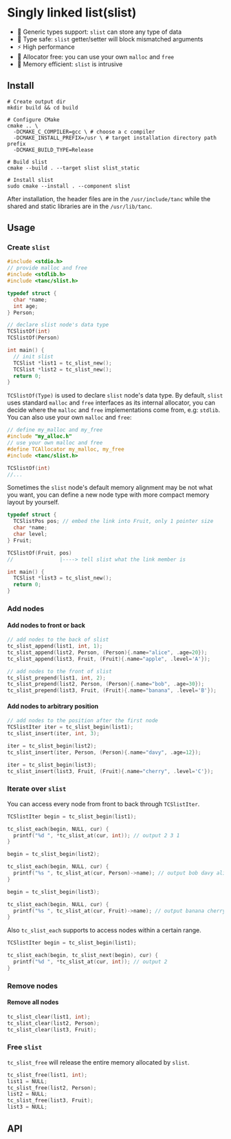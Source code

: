 # Singly linked list(slist)

- :apple: Generic types support: `slist` can store any type of data 
- :whale: Type safe: `slist` getter/setter will block mismatched arguments
- :zap: High performance
- :rainbow: Allocator free: you can use your own `malloc` and `free`
- :christmas_tree: Memory efficient: `slist` is intrusive

## Install

```shell
# Create output dir
mkdir build && cd build

# Configure CMake
cmake .. \
  -DCMAKE_C_COMPILER=gcc \ # choose a c compiler
  -DCMAKE_INSTALL_PREFIX=/usr \ # target installation directory path prefix
  -DCMAKE_BUILD_TYPE=Release 
  
# Build slist
cmake --build . --target slist slist_static 

# Install slist
sudo cmake --install . --component slist
```

After installation, the header files are in the `/usr/include/tanc` while the shared and static libraries are in the `/usr/lib/tanc`.

## Usage

### Create `slist`

```c
#include <stdio.h>
// provide malloc and free
#include <stdlib.h>
#include <tanc/slist.h>

typedef struct {
  char *name;
  int age;
} Person;

// declare slist node's data type
TCSlistOf(int)
TCSlistOf(Person)

int main() {
  // init slist
  TCSlist *list1 = tc_slist_new();
  TCSlist *list2 = tc_slist_new();
  return 0;
}
```

`TCSlistOf(Type)` is used to declare  `slist` node's data type. By default, `slist` uses standard `malloc` and `free` interfaces as its internal allocator, you can decide where the `malloc` and `free` implementations come from, e.g: `stdlib`. You can also use your own `malloc` and `free`:

```c
// define my_malloc and my_free
#include "my_alloc.h" 
// use your own malloc and free
#define TCAllocator my_malloc, my_free 
#include <tanc/slist.h>

TCSlistOf(int)
//...
```

Sometimes the `slist` node's default memory alignment may be not what you want, you can define a new node type with more compact memory layout by yourself.

```c
typedef struct {
  TCSlistPos pos; // embed the link into Fruit, only 1 pointer size
  char *name;
  char level;
} Fruit;

TCSlistOf(Fruit, pos)  
//               |----> tell slist what the link member is 

int main() {
  TCSlist *list3 = tc_slist_new();
  return 0;
}
```

### Add nodes 

#### Add nodes to front or back

```c
// add nodes to the back of slist
tc_slist_append(list1, int, 1);
tc_slist_append(list2, Person, (Person){.name="alice", .age=20});
tc_slist_append(list3, Fruit, (Fruit){.name="apple", .level='A'});

// add nodes to the front of slist
tc_slist_prepend(list1, int, 2);
tc_slist_prepend(list2, Person, (Person){.name="bob", .age=30});
tc_slist_prepend(list3, Fruit, (Fruit){.name="banana", .level='B'});
```

#### Add nodes to arbitrary position

```c
// add nodes to the position after the first node
TCSlistIter iter = tc_slist_begin(list1);
tc_slist_insert(iter, int, 3);

iter = tc_slist_begin(list2);
tc_slist_insert(iter, Person, (Person){.name="davy", .age=12});

iter = tc_slist_begin(list3);
tc_slist_insert(list3, Fruit, (Fruit){.name="cherry", .level='C'});
```

### Iterate over `slist`

You can access every node from front to back through `TCSlistIter`.

```c
TCSlistIter begin = tc_slist_begin(list1); 

tc_slist_each(begin, NULL, cur) {
  printf("%d ", *tc_slist_at(cur, int)); // output 2 3 1
}

begin = tc_slist_begin(list2);

tc_slist_each(begin, NULL, cur) {
  printf("%s ", tc_slist_at(cur, Person)->name); // output bob davy alice
}

begin = tc_slist_begin(list3);

tc_slist_each(begin, NULL, cur) {
  printf("%s ", tc_slist_at(cur, Fruit)->name); // output banana cherry apple  
}
```

Also `tc_slist_each` supports to access nodes within a certain range.

```c
TCSlistIter begin = tc_slist_begin(list1); 

tc_slist_each(begin, tc_slist_next(begin), cur) {
  printf("%d ", *tc_slist_at(cur, int)); // output 2
}
```

### Remove nodes

#### Remove all nodes

```c
tc_slist_clear(list1, int);
tc_slist_clear(list2, Person);
tc_slist_clear(list3, Fruit);
```

### Free `slist`

`tc_slist_free` will release the entire memory allocated by `slist`.

```c
tc_slist_free(list1, int);
list1 = NULL;
tc_slist_free(list2, Person);
list2 = NULL;
tc_slist_free(list3, Fruit);
list3 = NULL;
```

## API

